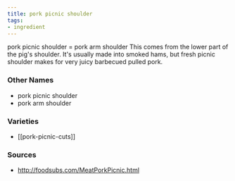 ```yaml
---
title: pork picnic shoulder
tags:
- ingredient
---
```

pork picnic shoulder = pork arm shoulder This comes from the lower part of the pig's shoulder. It's usually made into smoked hams, but fresh picnic shoulder makes for very juicy barbecued pulled pork.

### Other Names

* pork picnic shoulder
* pork arm shoulder

### Varieties

* [[pork-picnic-cuts]]

### Sources
* http://foodsubs.com/MeatPorkPicnic.html

